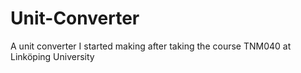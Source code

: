 # Unit-Converter
A unit converter I started making after taking the course TNM040 at Linköping University
